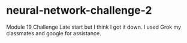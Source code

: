 # neural-network-challenge-2
Module 19 Challenge
Late start but I think I got it down. I used Grok
my classmates and google for assistance.